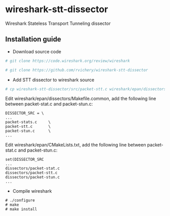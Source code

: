 wireshark-stt-dissector
=======================

Wireshark Stateless Transport Tunneling dissector

## Installation guide

* Download source code

```bash
# git clone https://code.wireshark.org/review/wireshark

# git clone https://github.com/rvichery/wireshark-stt-dissector
```

* Add STT dissector to wireshark source

```bash
# cp wireshark-stt-dissector/src/packet-stt.c wireshark/epan/dissectors
```

Edit wireshark/epan/dissectors/Makefile.common, add the following line between packet-stat.c and packet-stun.c:

```
DISSECTOR_SRC = \
...
packet-stats.c     \
packet-stt.c       \
packet-stun.c      \
...
```

Edit wireshark/epan/CMakeLists.txt, add the following line between packet-stat.c and packet-stun.c:

```
set(DISSECTOR_SRC
...
dissectors/packet-stat.c
dissectors/packet-stt.c
dissectors/packet-stun.c
...
```

* Compile wireshark

```
# ./configure
# make
# make install

